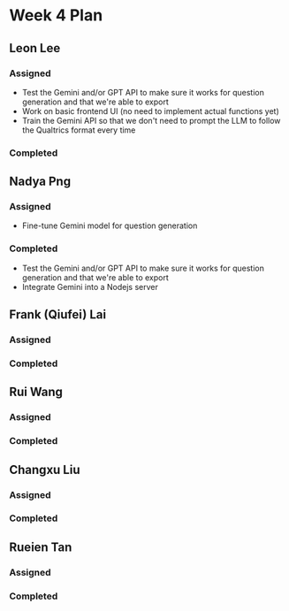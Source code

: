 # Week 4 Plan

## Leon Lee
### Assigned
- Test the Gemini and/or GPT API to make sure it works for question generation and that we're able to export
- Work on basic frontend UI (no need to implement actual functions yet)
- Train the Gemini API so that we don't need to prompt the LLM to follow the Qualtrics format every time
### Completed

## Nadya Png
### Assigned
- Fine-tune Gemini model for question generation
### Completed
- Test the Gemini and/or GPT API to make sure it works for question generation and that we're able to export
- Integrate Gemini into a Nodejs server
## Frank (Qiufei) Lai

### Assigned

### Completed

## Rui Wang

### Assigned

### Completed

## Changxu Liu

### Assigned

### Completed

## Rueien Tan

### Assigned

### Completed
